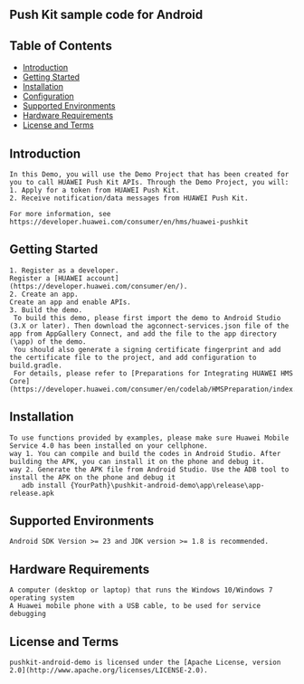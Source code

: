## Push Kit sample code for Android


## Table of Contents

 * [Introduction](#introduction)
 * [Getting Started](#Getting-Started)
 * [Installation](#installation)
 * [Configuration ](#configuration )
 * [Supported Environments](#supported-environments)
 * [Hardware Requirements](#Hardware-Requirements)
 * [License and Terms](#license-and-terms)


## Introduction
    In this Demo, you will use the Demo Project that has been created for you to call HUAWEI Push Kit APIs. Through the Demo Project, you will:
    1. Apply for a token from HUAWEI Push Kit.
    2. Receive notification/data messages from HUAWEI Push Kit. 

    For more information, see
    https://developer.huawei.com/consumer/en/hms/huawei-pushkit

## Getting Started
    1. Register as a developer.
    Register a [HUAWEI account](https://developer.huawei.com/consumer/en/).
    2. Create an app.
    Create an app and enable APIs.
    3. Build the demo.
     To build this demo, please first import the demo to Android Studio (3.X or later). Then download the agconnect-services.json file of the app from AppGallery Connect, and add the file to the app directory (\app) of the demo.
     You should also generate a signing certificate fingerprint and add the certificate file to the project, and add configuration to build.gradle.
     For details, please refer to [Preparations for Integrating HUAWEI HMS Core](https://developer.huawei.com/consumer/en/codelab/HMSPreparation/index.html)

## Installation
    To use functions provided by examples, please make sure Huawei Mobile Service 4.0 has been installed on your cellphone.
    way 1. You can compile and build the codes in Android Studio. After building the APK, you can install it on the phone and debug it.
    way 2. Generate the APK file from Android Studio. Use the ADB tool to install the APK on the phone and debug it
       adb install {YourPath}\pushkit-android-demo\app\release\app-release.apk

## Supported Environments
    Android SDK Version >= 23 and JDK version >= 1.8 is recommended.

## Hardware Requirements
    A computer (desktop or laptop) that runs the Windows 10/Windows 7 operating system
    A Huawei mobile phone with a USB cable, to be used for service debugging

## License and Terms
    pushkit-android-demo is licensed under the [Apache License, version 2.0](http://www.apache.org/licenses/LICENSE-2.0).

